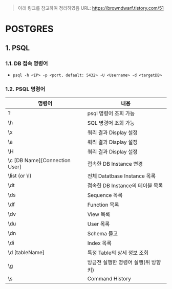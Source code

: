 > 아래 링크를 참고하여 정리하였음
> URL: https://browndwarf.tistory.com/51

# POSTGRES

## 1. PSQL

### 1.1. DB 접속 명령어

* `psql -h <IP> -p <port, default: 5432> -U <Username> -d <targetDB>`

### 1.2. PSQL 명령어

| 명령어 | 내용 |
| --- | --- |
| \? | psql 명령어 조회 가능 |
| \h | SQL 명령어 조회 가능 |
| \x | 쿼리 결과 Display 설정 |
| \a | 쿼리 결과 Display 설정 |
| \H | 쿼리 결과 Display 설정 |
| \c [DB Name][Connection User] | 접속한 DB Instance 변경 |
| \list (or \l) | 전체 Datatbase Instance 목록 |
| \dt | 접속한 DB Instance의 테이블 목록 |
| \ds | Sequence 목록 |
| \df | Function 목록 |
| \dv | View 목록 |
| \du | User 목록 |
| \dn | Schema 몰고 |
| \di | Index 목록 |
| \d [tableName] | 특정 Table의 상세 정보 조회 |
| \g | 방금전 실행한 명령어 실행(위 방향키) |
| \s | Command History |

